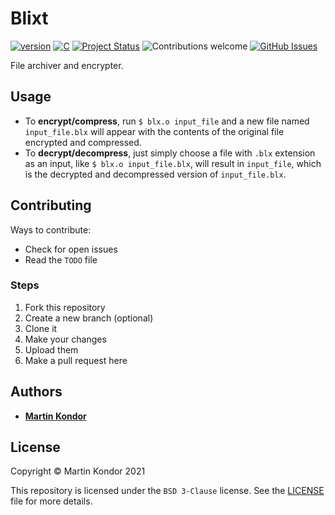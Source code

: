 # Blixt

[![version](https://img.shields.io/badge/version-v0.2.1-yellow.svg)](https://github.com/MartinKondor/Blixt) [![C](https://img.shields.io/badge/C++-brightgreen.svg)](https://github.com/MartinKondor/Blixt) [![Project Status](https://img.shields.io/badge/status-active-brightgreen.svg)](https://github.com/MartinKondor/Blixt) ![Contributions welcome](https://img.shields.io/badge/contributions-welcome-brightgreen.svg) [![GitHub Issues](https://img.shields.io/github/issues/MartinKondor/Blixt.svg)](https://github.com/MartinKondor/Blixt/issues)

File archiver and encrypter.

## Usage

* To **encrypt/compress**, run ```$ blx.o input_file``` and a new file named ```input_file.blx``` will appear with the contents of the original file encrypted and compressed.
* To **decrypt/decompress**, just simply choose a file with ```.blx``` extension as an input, like ```$ blx.o input_file.blx```, will result in ```input_file```, which is the decrypted and decompressed version of ```input_file.blx```.

## Contributing

Ways to contribute:

* Check for open issues
* Read the ```TODO``` file

### Steps

1. Fork this repository
2. Create a new branch (optional)
3. Clone it
4. Make your changes
5. Upload them
6. Make a pull request here

## Authors

* **[Martin Kondor](https://github.com/MartinKondor)**

## License

Copyright &copy; Martin Kondor 2021

This repository is licensed under the ```BSD 3-Clause``` license.
See the [LICENSE](./LICENSE) file for more details.


